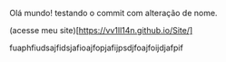 Olá mundo!
testando o commit com alteração de nome.

(acesse meu site)[https://vv1ll14n.github.io/Site/] 


fuaphfiudsajfidsjafioajfopjafijpsdjfoajfoijdjafpif
